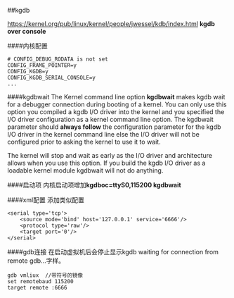 ##kgdb

https://kernel.org/pub/linux/kernel/people/jwessel/kdb/index.html
**kgdb over console**

####内核配置
``` 
# CONFIG_DEBUG_RODATA is not set
CONFIG_FRAME_POINTER=y
CONFIG_KGDB=y
CONFIG_KGDB_SERIAL_CONSOLE=y
...
```
####kgdbwait
The Kernel command line option **kgdbwait** makes kgdb wait for a debugger connection during booting of a kernel. You can only use this option you compiled a kgdb I/O driver into the kernel and you specified the I/O driver configuration as a kernel command line option. The kgdbwait parameter should **always follow** the configuration parameter for the kgdb I/O driver in the kernel command line else the I/O driver will not be configured prior to asking the kernel to use it to wait.

The kernel will stop and wait as early as the I/O driver and architecture allows when you use this option. If you build the kgdb I/O driver as a loadable kernel module kgdbwait will not do anything.

####启动项
内核启动项增加**kgdboc=ttyS0,115200 kgdbwait**

####xml配置
添加类似配置
```
<serial type='tcp'>
    <source mode='bind' host='127.0.0.1' service='6666'/>
    <protocol type='raw'/>
    <target port='0'/>
</serial>
```
####gdb连接
在启动虚拟机后会停止显示kgdb waiting for connection from remote gdb...字样。
```
gdb vmliux  //带符号的镜像
set remotebaud 115200
target remote :6666
```
